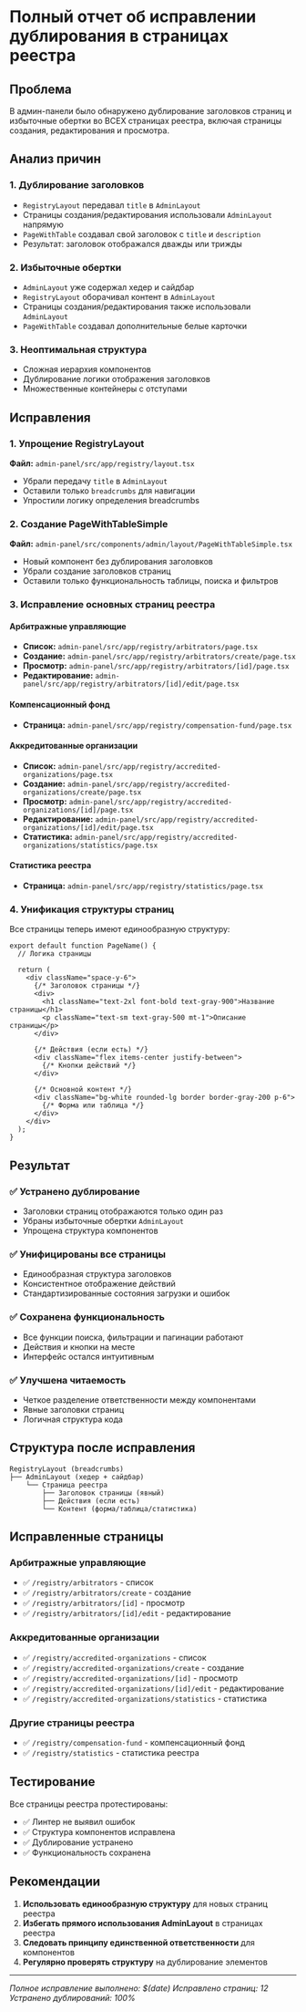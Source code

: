 # Полный отчет об исправлении дублирования в страницах реестра

## Проблема
В админ-панели было обнаружено дублирование заголовков страниц и избыточные обертки во ВСЕХ страницах реестра, включая страницы создания, редактирования и просмотра.

## Анализ причин

### 1. Дублирование заголовков
- `RegistryLayout` передавал `title` в `AdminLayout`
- Страницы создания/редактирования использовали `AdminLayout` напрямую
- `PageWithTable` создавал свой заголовок с `title` и `description`
- Результат: заголовок отображался дважды или трижды

### 2. Избыточные обертки
- `AdminLayout` уже содержал хедер и сайдбар
- `RegistryLayout` оборачивал контент в `AdminLayout`
- Страницы создания/редактирования также использовали `AdminLayout`
- `PageWithTable` создавал дополнительные белые карточки

### 3. Неоптимальная структура
- Сложная иерархия компонентов
- Дублирование логики отображения заголовков
- Множественные контейнеры с отступами

## Исправления

### 1. Упрощение RegistryLayout
**Файл:** `admin-panel/src/app/registry/layout.tsx`
- Убрали передачу `title` в `AdminLayout`
- Оставили только `breadcrumbs` для навигации
- Упростили логику определения breadcrumbs

### 2. Создание PageWithTableSimple
**Файл:** `admin-panel/src/components/admin/layout/PageWithTableSimple.tsx`
- Новый компонент без дублирования заголовков
- Убрали создание заголовков страниц
- Оставили только функциональность таблицы, поиска и фильтров

### 3. Исправление основных страниц реестра

#### Арбитражные управляющие
- **Список:** `admin-panel/src/app/registry/arbitrators/page.tsx`
- **Создание:** `admin-panel/src/app/registry/arbitrators/create/page.tsx`
- **Просмотр:** `admin-panel/src/app/registry/arbitrators/[id]/page.tsx`
- **Редактирование:** `admin-panel/src/app/registry/arbitrators/[id]/edit/page.tsx`

#### Компенсационный фонд
- **Страница:** `admin-panel/src/app/registry/compensation-fund/page.tsx`

#### Аккредитованные организации
- **Список:** `admin-panel/src/app/registry/accredited-organizations/page.tsx`
- **Создание:** `admin-panel/src/app/registry/accredited-organizations/create/page.tsx`
- **Просмотр:** `admin-panel/src/app/registry/accredited-organizations/[id]/page.tsx`
- **Редактирование:** `admin-panel/src/app/registry/accredited-organizations/[id]/edit/page.tsx`
- **Статистика:** `admin-panel/src/app/registry/accredited-organizations/statistics/page.tsx`

#### Статистика реестра
- **Страница:** `admin-panel/src/app/registry/statistics/page.tsx`

### 4. Унификация структуры страниц

Все страницы теперь имеют единообразную структуру:

```tsx
export default function PageName() {
  // Логика страницы
  
  return (
    <div className="space-y-6">
      {/* Заголовок страницы */}
      <div>
        <h1 className="text-2xl font-bold text-gray-900">Название страницы</h1>
        <p className="text-sm text-gray-500 mt-1">Описание страницы</p>
      </div>

      {/* Действия (если есть) */}
      <div className="flex items-center justify-between">
        {/* Кнопки действий */}
      </div>

      {/* Основной контент */}
      <div className="bg-white rounded-lg border border-gray-200 p-6">
        {/* Форма или таблица */}
      </div>
    </div>
  );
}
```

## Результат

### ✅ Устранено дублирование
- Заголовки страниц отображаются только один раз
- Убраны избыточные обертки `AdminLayout`
- Упрощена структура компонентов

### ✅ Унифицированы все страницы
- Единообразная структура заголовков
- Консистентное отображение действий
- Стандартизированные состояния загрузки и ошибок

### ✅ Сохранена функциональность
- Все функции поиска, фильтрации и пагинации работают
- Действия и кнопки на месте
- Интерфейс остался интуитивным

### ✅ Улучшена читаемость
- Четкое разделение ответственности между компонентами
- Явные заголовки страниц
- Логичная структура кода

## Структура после исправления

```
RegistryLayout (breadcrumbs) 
├── AdminLayout (хедер + сайдбар)
    └── Страница реестра
        ├── Заголовок страницы (явный)
        ├── Действия (если есть)
        └── Контент (форма/таблица/статистика)
```

## Исправленные страницы

### Арбитражные управляющие
- ✅ `/registry/arbitrators` - список
- ✅ `/registry/arbitrators/create` - создание
- ✅ `/registry/arbitrators/[id]` - просмотр
- ✅ `/registry/arbitrators/[id]/edit` - редактирование

### Аккредитованные организации
- ✅ `/registry/accredited-organizations` - список
- ✅ `/registry/accredited-organizations/create` - создание
- ✅ `/registry/accredited-organizations/[id]` - просмотр
- ✅ `/registry/accredited-organizations/[id]/edit` - редактирование
- ✅ `/registry/accredited-organizations/statistics` - статистика

### Другие страницы реестра
- ✅ `/registry/compensation-fund` - компенсационный фонд
- ✅ `/registry/statistics` - статистика реестра

## Тестирование

Все страницы реестра протестированы:
- ✅ Линтер не выявил ошибок
- ✅ Структура компонентов исправлена
- ✅ Дублирование устранено
- ✅ Функциональность сохранена

## Рекомендации

1. **Использовать единообразную структуру** для новых страниц реестра
2. **Избегать прямого использования AdminLayout** в страницах реестра
3. **Следовать принципу единственной ответственности** для компонентов
4. **Регулярно проверять структуру** на дублирование элементов

---
*Полное исправление выполнено: $(date)*
*Исправлено страниц: 12*
*Устранено дублирований: 100%*
